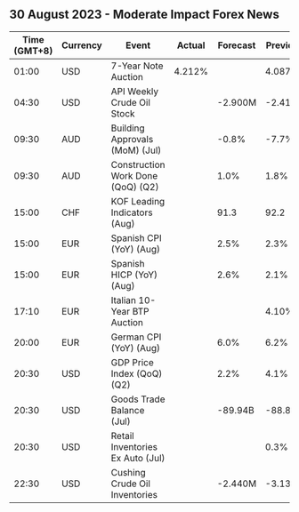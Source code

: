 ## 30 August 2023 - Moderate Impact Forex News

| Time (GMT+8) | Currency | Event | Actual | Forecast | Previous |
|------|----------|-------|--------|----------|----------|
| 01:00 | USD | 7-Year Note Auction | 4.212% |  | 4.087% |
| 04:30 | USD | API Weekly Crude Oil Stock |  | -2.900M | -2.418M |
| 09:30 | AUD | Building Approvals (MoM) (Jul) |  | -0.8% | -7.7% |
| 09:30 | AUD | Construction Work Done (QoQ) (Q2) |  | 1.0% | 1.8% |
| 15:00 | CHF | KOF Leading Indicators (Aug) |  | 91.3 | 92.2 |
| 15:00 | EUR | Spanish CPI (YoY) (Aug) |  | 2.5% | 2.3% |
| 15:00 | EUR | Spanish HICP (YoY) (Aug) |  | 2.6% | 2.1% |
| 17:10 | EUR | Italian 10-Year BTP Auction |  |  | 4.10% |
| 20:00 | EUR | German CPI (YoY) (Aug) |  | 6.0% | 6.2% |
| 20:30 | USD | GDP Price Index (QoQ) (Q2) |  | 2.2% | 4.1% |
| 20:30 | USD | Goods Trade Balance (Jul) |  | -89.94B | -88.83B |
| 20:30 | USD | Retail Inventories Ex Auto (Jul) |  |  | 0.3% |
| 22:30 | USD | Cushing Crude Oil Inventories |  | -2.440M | -3.133M |
